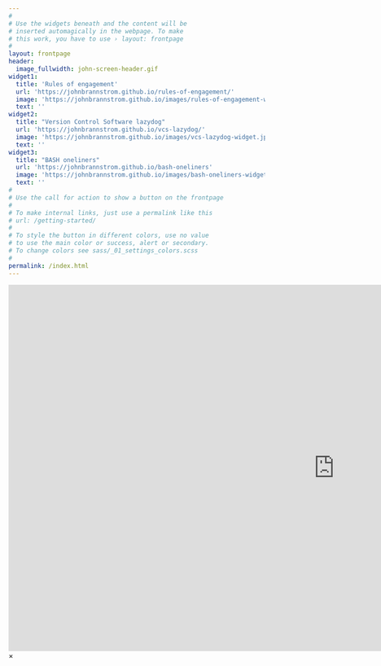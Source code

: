 ```yaml
---
#
# Use the widgets beneath and the content will be
# inserted automagically in the webpage. To make
# this work, you have to use › layout: frontpage
#
layout: frontpage
header:
  image_fullwidth: john-screen-header.gif
widget1:
  title: 'Rules of engagement'
  url: 'https://johnbrannstrom.github.io/rules-of-engagement/'
  image: 'https://johnbrannstrom.github.io/images/rules-of-engagement-widget.jpg'
  text: ''
widget2:
  title: "Version Control Software lazydog"
  url: 'https://johnbrannstrom.github.io/vcs-lazydog/'
  image: 'https://johnbrannstrom.github.io/images/vcs-lazydog-widget.jpg'
  text: ''
widget3:
  title: "BASH oneliners"
  url: 'https://johnbrannstrom.github.io/bash-oneliners'
  image: 'https://johnbrannstrom.github.io/images/bash-oneliners-widget.jpg'
  text: ''
#
# Use the call for action to show a button on the frontpage
#
# To make internal links, just use a permalink like this
# url: /getting-started/
#
# To style the button in different colors, use no value
# to use the main color or success, alert or secondary.
# To change colors see sass/_01_settings_colors.scss
#
permalink: /index.html
---
```

<div id="videoModal" class="reveal-modal large" data-reveal="">
  <div class="flex-video widescreen vimeo" style="display: block;">
    <iframe width="1280" height="720" src="https://www.youtube.com/embed/3b5zCFSmVvU" frameborder="0" allowfullscreen></iframe>
  </div>
  <a class="close-reveal-modal">&#215;</a>
</div>

